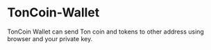 # TonCoin-Wallet
TonCoin Wallet can send Ton coin and tokens to other address using browser and your private key.
